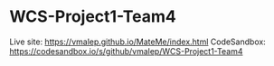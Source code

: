 # WCS-Project1-Team4

Live site: https://vmalep.github.io/MateMe/index.html 
CodeSandbox: https://codesandbox.io/s/github/vmalep/WCS-Project1-Team4 
